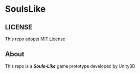 # SoulsLike

## LICENSE
This repo adopts [MIT License](https://spdx.org/licenses/MIT)

## About
This repo is a ***Souls-Like*** game prototype developed by Unity3D

